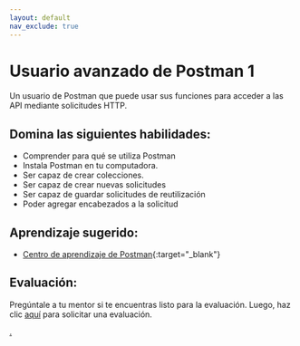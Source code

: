 ```yaml
---
layout: default
nav_exclude: true
---
```

# Usuario avanzado de Postman 1

Un usuario de Postman que puede usar sus funciones para acceder a las API mediante solicitudes HTTP.

## Domina las siguientes habilidades:

- Comprender para qué se utiliza Postman
- Instala Postman en tu computadora.
- Ser capaz de crear colecciones.
- Ser capaz de crear nuevas solicitudes
- Ser capaz de guardar solicitudes de reutilización
- Poder agregar encabezados a la solicitud

## Aprendizaje sugerido:

- [Centro de aprendizaje de Postman](https://learning.getpostman.com/){:target="\_blank"}

## Evaluación:

Pregúntale a tu mentor si te encuentras listo para la evaluación. Luego, haz clic [aquí](https://webdev.codex.academy/mastery-eval-2?badge=XUSQ7P32TTSDfZy362fUgA) para solicitar una evaluación.

[.](level-2)
